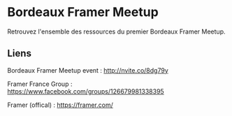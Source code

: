 # Bordeaux Framer Meetup

Retrouvez l'ensemble des ressources du premier Bordeaux Framer Meetup.


## Liens

Bordeaux Framer Meetup event : http://nvite.co/8dg79y

Framer France Group : https://www.facebook.com/groups/126679981338395

Framer (offical) : https://framer.com/

